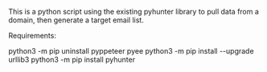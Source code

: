 This is a python script using the existing pyhunter library to pull data from a domain, then generate a target email list.

Requirements: 

python3 -m pip uninstall pyppeteer pyee
python3 -m pip install --upgrade urllib3
python3 -m pip install pyhunter
